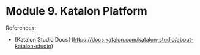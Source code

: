 # Module 9. Katalon Platform


References:
- [Katalon Studio Docs] (https://docs.katalon.com/katalon-studio/about-katalon-studio)
